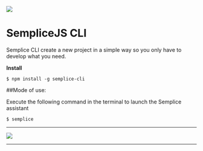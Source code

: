 ![](http://subirimagen.me/uploads/20190128131637.png)
# SempliceJS CLI

Semplice CLI create a new project in a simple way so you only have to develop what you need.

**Install**


`$ npm install -g semplice-cli`

##Mode of use:

Execute the following command in the terminal to launch the Semplice assistant

`$ semplice`

------------
![](http://subirimagen.me/uploads/20190129064121.51)

------------